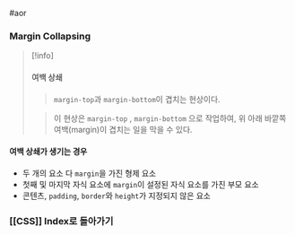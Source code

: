 #aor 
### Margin Collapsing
>[!info]
>#### 여백 상쇄
>
>>`margin-top`과 `margin-bottom`이 겹치는 현상이다.
>
>>이 현상은 `margin-top` , `margin-bottom` 으로 작업하여, 위 아래 바깥쪽 여백(margin)이 겹치는 일을 막을 수 있다.  
#### 여백 상쇄가 생기는 경우
- 두 개의 요소 다 `margin`을 가진 형제 요소  
- 첫째 및 마지막 자식 요소에 `margin`이 설정된 자식 요소를 가진 부모 요소  
- 콘텐츠, `padding`, `border`와 `height`가 지정되지 않은 요소 
### [[CSS]] Index로 돌아가기